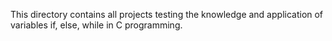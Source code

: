 This directory contains all projects testing the knowledge and application of variables if, else, while in C programming.
